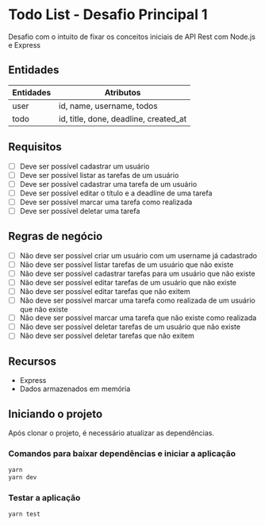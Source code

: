 # Todo List - Desafio Principal 1

Desafio com o intuito de fixar os conceitos iniciais de API Rest com Node.js e Express

## Entidades

| Entidades | Atributos |
| - | - |
| user | id, name, username, todos |
| todo | id, title, done, deadline, created_at |

## Requisitos

- [ ] Deve ser possível cadastrar um usuário
- [ ] Deve ser possível listar as tarefas de um usuário
- [ ] Deve ser possível cadastrar uma tarefa de um usuário
- [ ] Deve ser possível editar o título e a deadline de uma tarefa
- [ ] Deve ser possível marcar uma tarefa como realizada
- [ ] Deve ser possível deletar uma tarefa

## Regras de negócio

- [ ] Não deve ser possível criar um usuário com um username já cadastrado
- [ ] Não deve ser possível listar tarefas de um usuário que não existe
- [ ] Não deve ser possível cadastrar tarefas para um usuário que não existe
- [ ] Não deve ser possível editar tarefas de um usuário que não existe
- [ ] Não deve ser possível editar tarefas que não exitem
- [ ] Não deve ser possível marcar uma tarefa como realizada de um usuário que não existe
- [ ] Não deve ser possível marcar uma tarefa que não existe como realizada
- [ ] Não deve ser possível deletar tarefas de um usuário que não existe
- [ ] Não deve ser possível deletar tarefas que não exitem

## Recursos

- Express
- Dados armazenados em memória

## Iniciando o projeto

Após clonar o projeto, é necessário atualizar as dependências.

### Comandos para baixar dependências e iniciar a aplicação

```bash
yarn
yarn dev
```

### Testar a aplicação

```bash
yarn test
```